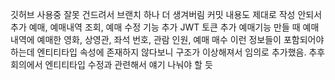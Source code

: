 깃허브 사용중 잘못 건드려서 브랜치 하나 더 생겨버림 커밋 내용도 제대로 작성 안되서 추가
예매, 예매내역 조회, 예매 수정 기능 추가
JWT 토큰 추가
예매기능 만들 때 예매 내역에 예매한 영화, 상영관, 좌석 번호, 관람 인원, 예매 매수 이런 정보들이 포함되어야 하는데 엔티티타입 속성에 존재하지 않다보니 구조가 이상해져서
임의로 추가했음. 추후 회의에서 엔티티타입 수정과 관련해서 얘기 나눠야 할 듯

